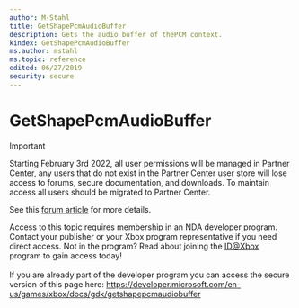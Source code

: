 ```yaml
---
author: M-Stahl
title: GetShapePcmAudioBuffer
description: Gets the audio buffer of thePCM context.
kindex: GetShapePcmAudioBuffer
ms.author: mstahl
ms.topic: reference
edited: 06/27/2019
security: secure
---
```


# GetShapePcmAudioBuffer
> [!IMPORTANT]
> Starting February 3rd 2022, all user permissions will be managed in Partner Center, any users that do not exist in the Partner Center user store will lose access to forums, secure documentation, and downloads. To maintain access all users should be migrated to Partner Center. <p></p>See this <a href="https://forums.xboxlive.com/articles/132187/breaking-change-user-access-for-forums-secure-docu.html">forum article</a> for more details.  

 Access to this topic requires membership in an NDA developer program. Contact your publisher or your Xbox program representative if you need direct access. Not in the program? Read about joining the <a href="https://www.xbox.com/Developers/id">ID@Xbox</a> program to gain access today!  <br/><br/>If you are already part of the developer program you can access the secure version of this page here: <a target="_blank" href="https://developer.microsoft.com/en-us/games/xbox/docs/gdk/getshapepcmaudiobuffer">https://developer.microsoft.com/en-us/games/xbox/docs/gdk/getshapepcmaudiobuffer</a>
